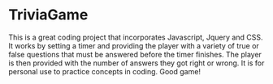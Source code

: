# TriviaGame
This is a great coding project that incorporates Javascript, Jquery and CSS.
It works  by setting a timer and providing the player with a variety of true or false questions that must be answered before the timer finishes.  The player is then provided with the number of answers they got right or wrong.
It is for personal use to practice concepts in coding.  Good game!
